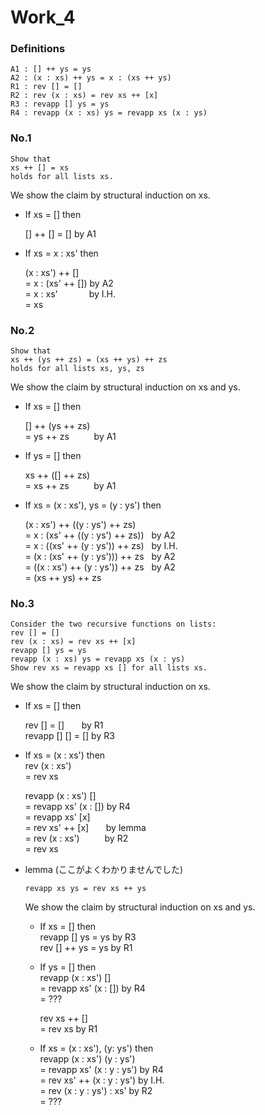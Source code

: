 # Work_4

### Definitions

```
A1 : [] ++ ys = ys
A2 : (x : xs) ++ ys = x : (xs ++ ys)
R1 : rev [] = []
R2 : rev (x : xs) = rev xs ++ [x]
R3 : revapp [] ys = ys
R4 : revapp (x : xs) ys = revapp xs (x : ys)
```

### No.1

```
Show that
xs ++ [] = xs
holds for all lists xs.
```

We show the claim by structural induction on xs.

- If xs = [] then

  [] ++ [] = [] by A1

- If xs = x : xs' then

  (x : xs') ++ []  
  = x : (xs' ++ []) by A2  
  = x : xs' &emsp;&emsp;&emsp; by I.H.  
  = xs

### No.2

```
Show that
xs ++ (ys ++ zs) = (xs ++ ys) ++ zs
holds for all lists xs, ys, zs
```

We show the claim by structural induction on xs and ys.

- If xs = [] then

  [] ++ (ys ++ zs)  
  = ys ++ zs &emsp;&emsp;&nbsp; by A1

- If ys = [] then

  xs ++ ([] ++ zs)  
  = xs ++ zs &emsp;&emsp;&nbsp; by A1

- If xs = (x : xs'), ys = (y : ys') then

  (x : xs') ++ ((y : ys') ++ zs)  
  = x : (xs' ++ ((y : ys') ++ zs)) &nbsp;&nbsp;by A2  
  = x : ((xs' ++ (y : ys')) ++ zs) &nbsp;&nbsp;by I.H.  
  = (x : (xs' ++ (y : ys'))) ++ zs &nbsp;&nbsp;by A2  
  = ((x : xs') ++ (y : ys')) ++ zs &nbsp;&nbsp;by A2  
  = (xs ++ ys) ++ zs

### No.3

```
Consider the two recursive functions on lists:
rev [] = []
rev (x : xs) = rev xs ++ [x]
revapp [] ys = ys
revapp (x : xs) ys = revapp xs (x : ys)
Show rev xs = revapp xs [] for all lists xs.
```

We show the claim by structural induction on xs.

- If xs = [] then

  rev [] = [] &nbsp;&nbsp;&nbsp;&nbsp;&nbsp;&nbsp;by R1  
  revapp [] [] = [] by R3

- If xs = (x : xs') then  
  rev (x : xs')  
  = rev xs

  revapp (x : xs') []  
  = revapp xs' (x : []) by R4  
  = revapp xs' [x]  
  = rev xs' ++ [x] &nbsp;&nbsp;&nbsp;&nbsp;&nbsp; by lemma  
  = rev (x : xs') &emsp;&emsp;&nbsp; by R2  
  = rev xs

- lemma (ここがよくわかりませんでした)

  ```
  revapp xs ys = rev xs ++ ys
  ```

  We show the claim by structural induction on xs and ys.

  - If xs = [] then  
    revapp [] ys = ys by R3  
    rev [] ++ ys = ys by R1

  - If ys = [] then  
    revapp (x : xs') []  
    = revapp xs' (x : []) by R4  
    = ???

    rev xs ++ []  
    = rev xs by R1

  - If xs = (x : xs'), (y: ys') then  
    revapp (x : xs') (y : ys')  
    = revapp xs' (x : y : ys') by R4  
    = rev xs' ++ (x : y : ys') by I.H.  
    = rev (x : y : ys') : xs' by R2  
    = ???

<!-- No. 1 は帰納法の仮定 (induction hypothesis, I.H.) をどこで
用いていますか？わかるように記して下さい。

No. 2 は場合分けを取り尽くしていません。 xs = [1], ys = zs = [] の
とき、証明が対応できません。そもそも本当に場合分けしないといけない
変数はどれなのでしょうか。証明を整理して下さい。

No. 3 は補題の証明を書いて下さい。また帰納法の仮定をどこで
用いていますか？わかるように記して下さい。 -->
